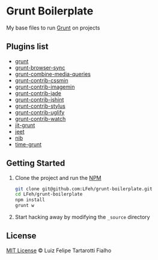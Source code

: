 # Grunt Boilerplate

My base files to run [Grunt](http://gruntjs.com/) on projects

## Plugins list

* [grunt](http://gruntjs.com/)
* [grunt-browser-sync](https://github.com/BrowserSync/grunt-browser-sync)
* [grunt-combine-media-queries](https://github.com/buildingblocks/grunt-combine-media-queries)
* [grunt-contrib-cssmin](https://github.com/gruntjs/grunt-contrib-cssmin)
* [grunt-contrib-imagemin](https://github.com/gruntjs/grunt-contrib-imagemin)
* [grunt-contrib-jade](https://github.com/gruntjs/grunt-contrib-jade)
* [grunt-contrib-jshint](https://github.com/gruntjs/grunt-contrib-jshint)
* [grunt-contrib-stylus](https://github.com/gruntjs/grunt-contrib-stylus)
* [grunt-contrib-uglify](https://github.com/gruntjs/grunt-contrib-uglify)
* [grunt-contrib-watch](https://github.com/gruntjs/grunt-contrib-watch)
* [jit-grunt](https://github.com/shootaroo/jit-grunt)
* [jeet](http://jeet.gs/)
* [nib](https://github.com/tj/nib) 
* [time-grunt](https://github.com/sindresorhus/time-grunt)

## Getting Started

1. Clone the project and run the [NPM](https://npmjs.org/)

	``` bash
	git clone git@github.com:LFeh/grunt-boilerplate.git
	cd LFeh/grunt-boilerplate
	npm install
	grunt w
	```

1. Start hacking away by modifying the `_source` directory

## License
 
[MIT License](http://felipefialho.mit-license.org/) © Luiz Felipe Tartarotti Fialho
